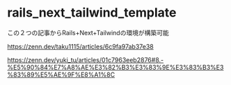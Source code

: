 # rails_next_tailwind_template

この２つの記事からRails+Next+Tailwindの環境が構築可能

https://zenn.dev/taku1115/articles/6c9fa97ab37e38

https://zenn.dev/yuki_tu/articles/01c7963eeb2876#8.-%E5%90%84%E7%A8%AE%E3%82%B3%E3%83%9E%E3%83%B3%E3%83%89%E5%AE%9F%E8%A1%8C
